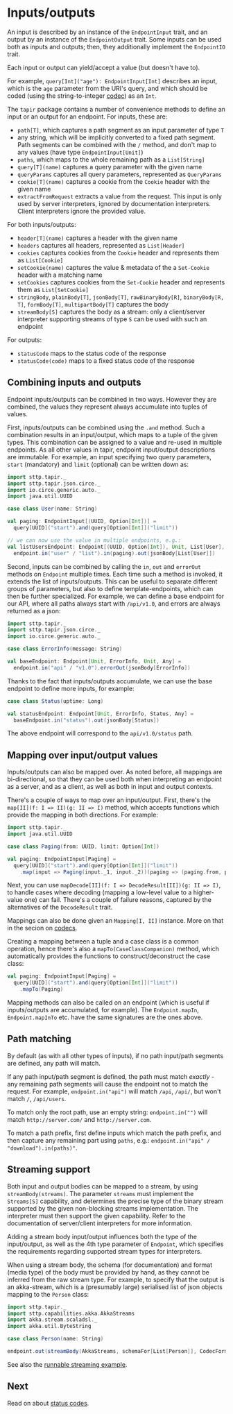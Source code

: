 # Inputs/outputs

An input is described by an instance of the `EndpointInput` trait, and an output by an instance of the `EndpointOutput`
trait. Some inputs can be used both as inputs and outputs; then, they additionally implement the `EndpointIO` trait.

Each input or output can yield/accept a value (but doesn't have to).

For example, `query[Int]("age"): EndpointInput[Int]` describes an input, which is the `age` parameter from the URI's
query, and which should be coded (using the string-to-integer [codec](codecs.md)) as an `Int`.

The `tapir` package contains a number of convenience methods to define an input or an output for an endpoint. 
For inputs, these are:

* `path[T]`, which captures a path segment as an input parameter of type `T`
* any string, which will be implicitly converted to a fixed path segment. Path segments can be combined with the `/` 
  method, and don't map to any values (have type `EndpointInput[Unit]`)
* `paths`, which maps to the whole remaining path as a `List[String]`
* `query[T](name)` captures a query parameter with the given name
* `queryParams` captures all query parameters, represented as `QueryParams`
* `cookie[T](name)` captures a cookie from the `Cookie` header with the given name
* `extractFromRequest` extracts a value from the request. This input is only used by server interpreters, ignored
  by documentation interpreters. Client interpreters ignore the provided value.

For both inputs/outputs:

* `header[T](name)` captures a header with the given name
* `headers` captures all headers, represented as `List[Header]`
* `cookies` captures cookies from the `Cookie` header and represents them as `List[Cookie]` 
* `setCookie(name)` captures the value & metadata of the a `Set-Cookie` header with a matching name 
* `setCookies` captures cookies from the `Set-Cookie` header and represents them as `List[SetCookie]` 
* `stringBody`, `plainBody[T]`, `jsonBody[T]`, `rawBinaryBody[R]`, `binaryBody[R, T]`, `formBody[T]`, `multipartBody[T]`
  captures the body
* `streamBody[S]` captures the body as a stream: only a client/server interpreter supporting streams of type `S` can be 
  used with such an endpoint

For outputs:

* `statusCode` maps to the status code of the response
* `statusCode(code)` maps to a fixed status code of the response

## Combining inputs and outputs

Endpoint inputs/outputs can be combined in two ways. However they are combined, the values they represent always 
accumulate into tuples of values.

First, inputs/outputs can be combined using the `.and` method. Such a combination results in an input/output, which maps
to a tuple of the given types. This combination can be assigned to a value and re-used in multiple endpoints. As all 
other values in tapir, endpoint input/output descriptions are immutable. For example, an input specifying two query 
parameters, `start` (mandatory) and `limit` (optional) can be written down as:

```scala mdoc:compile-only
import sttp.tapir._
import sttp.tapir.json.circe._
import io.circe.generic.auto._
import java.util.UUID

case class User(name: String)

val paging: EndpointInput[(UUID, Option[Int])] = 
  query[UUID]("start").and(query[Option[Int]]("limit"))

// we can now use the value in multiple endpoints, e.g.:
val listUsersEndpoint: Endpoint[(UUID, Option[Int]), Unit, List[User], Any] = 
  endpoint.in("user" / "list").in(paging).out(jsonBody[List[User]])
```

Second, inputs can be combined by calling the `in`, `out` and `errorOut` methods on `Endpoint` multiple times. Each time 
such a method is invoked, it extends the list of inputs/outputs. This can be useful to separate different groups of 
parameters, but also to define template-endpoints, which can then be further specialized. For example, we can define a 
base endpoint for our API, where all paths always start with `/api/v1.0`, and errors are always returned as a json:

```scala mdoc:silent
import sttp.tapir._
import sttp.tapir.json.circe._
import io.circe.generic.auto._

case class ErrorInfo(message: String)

val baseEndpoint: Endpoint[Unit, ErrorInfo, Unit, Any] =  
  endpoint.in("api" / "v1.0").errorOut(jsonBody[ErrorInfo])
```

Thanks to the fact that inputs/outputs accumulate, we can use the base endpoint to define more inputs, for example:

```scala mdoc:silent
case class Status(uptime: Long)

val statusEndpoint: Endpoint[Unit, ErrorInfo, Status, Any] = 
  baseEndpoint.in("status").out(jsonBody[Status])
```

The above endpoint will correspond to the `api/v1.0/status` path.

## Mapping over input/output values

Inputs/outputs can also be mapped over. As noted before, all mappings are bi-directional, so that they can be used both
when interpreting an endpoint as a server, and as a client, as well as both in input and output contexts.

There's a couple of ways to map over an input/output. First, there's the `map[II](f: I => II)(g: II => I)` method, 
which accepts functions which provide the mapping in both directions. For example:

```scala mdoc:silent:reset
import sttp.tapir._
import java.util.UUID

case class Paging(from: UUID, limit: Option[Int])

val paging: EndpointInput[Paging] = 
  query[UUID]("start").and(query[Option[Int]]("limit"))
    .map(input => Paging(input._1, input._2))(paging => (paging.from, paging.limit))
```

Next, you can use `mapDecode[II](f: I => DecodeResult[II])(g: II => I)`, to handle cases where decoding (mapping a 
low-level value to a higher-value one) can fail. There's a couple of failure reasons, captured by the alternatives
of the `DecodeResult` trait.

Mappings can also be done given an `Mapping[I, II]` instance. More on that in the secion on [codecs](codecs.md).

Creating a mapping between a tuple and a case class is a common operation, hence there's also a 
`mapTo(CaseClassCompanion)` method, which automatically provides the functions to construct/deconstruct the case class:

```scala mdoc:silent:nest
val paging: EndpointInput[Paging] = 
  query[UUID]("start").and(query[Option[Int]]("limit"))
    .mapTo(Paging)
```

Mapping methods can also be called on an endpoint (which is useful if inputs/outputs are accumulated, for example).
The `Endpoint.mapIn`, `Endpoint.mapInTo` etc. have the same signatures are the ones above.

## Path matching

By default (as with all other types of inputs), if no path input/path segments are defined, any path will match.

If any path input/path segment is defined, the path must match *exactly* - any remaining path segments will cause the
endpoint not to match the request. For example, `endpoint.in("api")` will match `/api`, `/api/`, but won't match
`/`, `/api/users`.

To match only the root path, use an empty string: `endpoint.in("")` will match `http://server.com/` and
`http://server.com`.

To match a path prefix, first define inputs which match the path prefix, and then capture any remaining part using
`paths`, e.g.: `endpoint.in("api" / "download").in(paths)"`.

## Streaming support

Both input and output bodies can be mapped to a stream, by using `streamBody(streams)`. The parameter `streams` must 
implement the `Streams[S]` capability, and determines the precise type of the binary stream supported by the given
non-blocking streams implementation. The interpreter must then support the given capability. Refer to the documentation 
of server/client interpreters for more information.

Adding a stream body input/output influences both the type of the input/output, as well as the 4th type parameter
of `Endpoint`, which specifies the requirements regarding supported stream types for interpreters.

When using a stream body, the schema (for documentation) and format (media type) of the body must be provided by hand, 
as they cannot be inferred from the raw stream type. For example, to specify that the output is an akka-stream, which
is a (presumably large) serialised list of json objects mapping to the `Person` class:  

```scala mdoc:silent:reset
import sttp.tapir._
import sttp.capabilities.akka.AkkaStreams
import akka.stream.scaladsl._
import akka.util.ByteString

case class Person(name: String)

endpoint.out(streamBody(AkkaStreams, schemaFor[List[Person]], CodecFormat.Json()))
```

See also the [runnable streaming example](../examples.md). 

## Next

Read on about [status codes](statuscodes.md).
